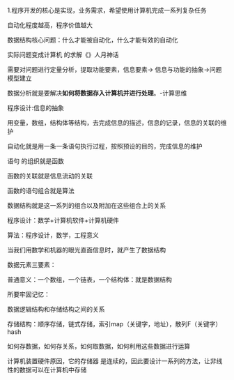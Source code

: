 1.程序开发的核心是实现，业务需求，希望使用计算机完成一系列复杂任务

自动化程度越高，程序价值越大

数据结构核心问题：什么才能被自动化，什么才能有效的自动化

实际问题变成计算机 的求解《》人月神话

需要对问题进行定量分析，提取功能要素，信息要素-> 信息与功能的抽象->问题模型建立

数据分析就是要解决**如何将数据存入计算机并进行处理**。-计算思维



程序设计:信息的抽象

用变量，数组，结构体等结构，去完成信息的描述，信息的记录，信息的关联的维护

自动化就是用一条一条语句执行过程，按照预设的目的，完成信息的维护

语句 的组织就是函数

函数的关联就是信息流动的关联

函数的语句组合就是算法

数据结构就是这一系列的组合以及附加在这些组合上的关系

程序设计：数学+计算机软件+计算机硬件

算法：程序设计，数学，工程意义

当我们用数学和机器的眼光直面信息时，就产生了数据结构

数据元素三要素：

普通意义：一个数组，一个链表，一个结构体：就是数据结构

所要牢固记忆：

数据逻辑结构和存储结构之间的关系

存储结构：顺序存储，链式存储，索引map（关键字，地址），散列F（关键字）hash

如何存数据，如何存关系，如何取数据，如何利用这些数据进行运算

计算机装置硬件原因，它的存储器 是连续的，因此要设计一系列的方法，让非线性的数据可以在计算机中存储

